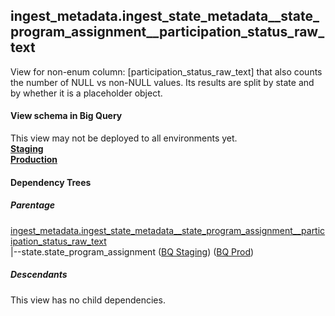 ## ingest_metadata.ingest_state_metadata__state_program_assignment__participation_status_raw_text
View for non-enum column: [participation_status_raw_text]
 that also counts the number of NULL vs non-NULL values. Its results are split by state
 and by whether it is a placeholder object.

#### View schema in Big Query
This view may not be deployed to all environments yet.<br/>
[**Staging**](https://console.cloud.google.com/bigquery?pli=1&p=recidiviz-staging&page=table&project=recidiviz-staging&d=ingest_metadata&t=ingest_state_metadata__state_program_assignment__participation_status_raw_text)
<br/>
[**Production**](https://console.cloud.google.com/bigquery?pli=1&p=recidiviz-123&page=table&project=recidiviz-123&d=ingest_metadata&t=ingest_state_metadata__state_program_assignment__participation_status_raw_text)
<br/>

#### Dependency Trees

##### Parentage
[ingest_metadata.ingest_state_metadata\__state_program_assignment\__participation_status_raw_text](../ingest_metadata/ingest_state_metadata__state_program_assignment__participation_status_raw_text.md) <br/>
|--state.state_program_assignment ([BQ Staging](https://console.cloud.google.com/bigquery?pli=1&p=recidiviz-staging&page=table&project=recidiviz-staging&d=state&t=state_program_assignment)) ([BQ Prod](https://console.cloud.google.com/bigquery?pli=1&p=recidiviz-123&page=table&project=recidiviz-123&d=state&t=state_program_assignment)) <br/>


##### Descendants
This view has no child dependencies.
